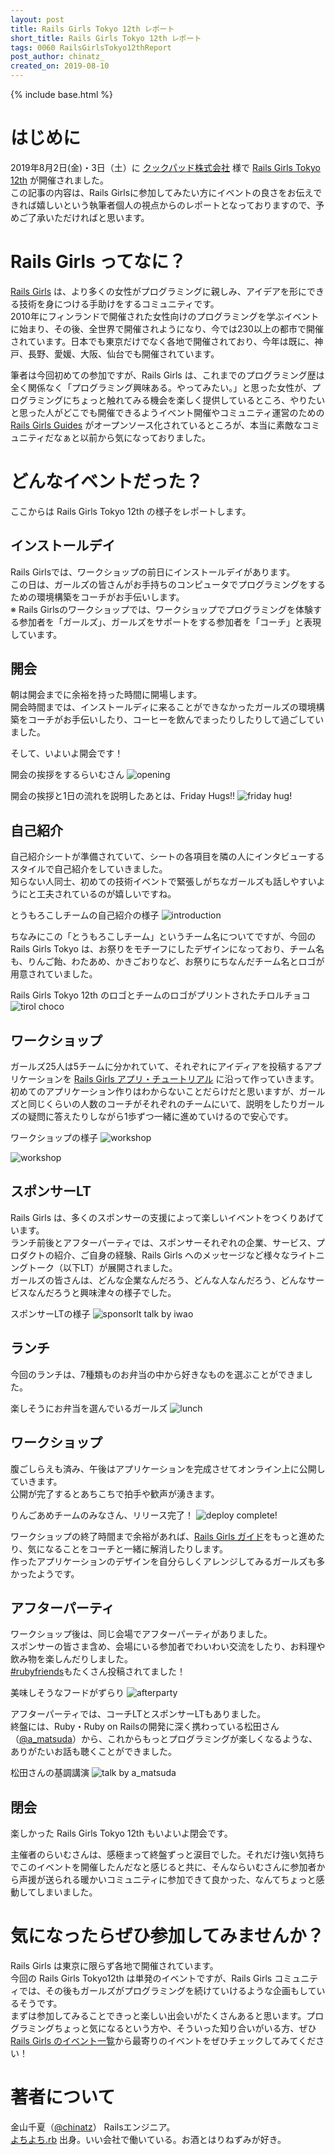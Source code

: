 ```yaml
---
layout: post
title: Rails Girls Tokyo 12th レポート
short_title: Rails Girls Tokyo 12th レポート
tags: 0060 RailsGirlsTokyo12thReport
post_author: chinatz_
created_on: 2019-08-10
---
```

{% include base.html %}

# はじめに
2019年8月2日(金)・3日（土）に [クックパッド株式会社](https://info.cookpad.com/) 様で [Rails Girls Tokyo 12th](http://railsgirls.com/tokyo.html) が開催されました。  
この記事の内容は、Rails Girlsに参加してみたい方にイベントの良さをお伝えできれば嬉しいという執筆者個人の視点からのレポートとなっておりますので、予めご了承いただければと思います。

# Rails Girls ってなに？

[Rails Girls](http://railsgirls.com/) は、より多くの女性がプログラミングに親しみ、アイデアを形にできる技術を身につける手助けをするコミュニティです。  
2010年にフィンランドで開催された女性向けのプログラミングを学ぶイベントに始まり、その後、全世界で開催されようになり、今では230以上の都市で開催されています。日本でも東京だけでなく各地で開催されており、今年は既に、神戸、長野、愛媛、大阪、仙台でも開催されています。  

筆者は今回初めての参加ですが、Rails Girls は、これまでのプログラミング歴は全く関係なく「プログラミング興味ある。やってみたい。」と思った女性が、プログラミングにちょっと触れてみる機会を楽しく提供しているところ、やりたいと思った人がどこでも開催できるようイベント開催やコミュニティ運営のための [Rails Girls Guides](http://guides.railsgirls.com/) がオープンソース化されているところが、本当に素敵なコミュニティだなぁと以前から気になっておりました。  

# どんなイベントだった？
ここからは Rails Girls Tokyo 12th の様子をレポートします。

## インストールデイ
Rails Girlsでは、ワークショップの前日にインストールデイがあります。  
この日は、ガールズの皆さんがお手持ちのコンピュータでプログラミングをするための環境構築をコーチがお手伝いします。  
※ Rails Girlsのワークショップでは、ワークショップでプログラミングを体験する参加者を「ガールズ」、ガールズをサポートをする参加者を「コーチ」と表現しています。

## 開会
朝は開会までに余裕を持った時間に開場します。  
開会時間までは、インストールディに来ることができなかったガールズの環境構築をコーチがお手伝いしたり、コーヒーを飲んでまったりしたりして過ごしていました。  

そして、いよいよ開会です！

開会の挨拶をするらいむさん
![opening]({{base}}{{site.baseurl}}/images/0060-RailsGirlsTokyo12thReport/01_opening.JPG)

開会の挨拶と1日の流れを説明したあとは、Friday Hugs!!
![friday hug!]({{base}}{{site.baseurl}}/images/0060-RailsGirlsTokyo12thReport/02_fridayhug.JPG)

## 自己紹介
自己紹介シートが準備されていて、シートの各項目を隣の人にインタビューするスタイルで自己紹介をしていきました。  
知らない人同士、初めての技術イベントで緊張しがちなガールズも話しやすいようにと工夫されているのが嬉しいですね。

とうもろこしチームの自己紹介の様子
![introduction]({{base}}{{site.baseurl}}/images/0060-RailsGirlsTokyo12thReport/03_introduction.JPG)

ちなみにこの「とうもろこしチーム」というチーム名についてですが、今回の Rails Girls Tokyo は、お祭りをモチーフにしたデザインになっており、チーム名も、りんご飴、わたあめ、かきごおりなど、お祭りにちなんだチーム名とロゴが用意されていました。  

Rails Girls Tokyo 12th のロゴとチームのロゴがプリントされたチロルチョコ
![tirol choco]({{base}}{{site.baseurl}}/images/0060-RailsGirlsTokyo12thReport/04_tirolchoco.jpg)

## ワークショップ
ガールズ25人は5チームに分かれていて、それぞれにアイディアを投稿するアプリケーションを [Rails Girls アプリ・チュートリアル](http://railsgirls.jp/app) に沿って作っていきます。  
初めてのアプリケーション作りはわからないことだらけだと思いますが、ガールズと同じくらいの人数のコーチがそれぞれのチームにいて、説明をしたりガールズの疑問に答えたりしながら1歩ずつ一緒に進めていけるので安心です。  

ワークショップの様子
![workshop]({{base}}{{site.baseurl}}/images/0060-RailsGirlsTokyo12thReport/05_workshop.jpg)

![workshop]({{base}}{{site.baseurl}}/images/0060-RailsGirlsTokyo12thReport/06_workshop.JPG)

## スポンサーLT
Rails Girls は、多くのスポンサーの支援によって楽しいイベントをつくりあげています。  
ランチ前後とアフターパーティでは、スポンサーそれぞれの企業、サービス、プロダクトの紹介、ご自身の経験、Rails Girls へのメッセージなど様々なライトニングトーク（以下LT）が展開されました。  
ガールズの皆さんは、どんな企業なんだろう、どんな人なんだろう、どんなサービスなんだろうと興味津々の様子でした。  

スポンサーLTの様子
![sponsorlt talk by iwao]({{base}}{{site.baseurl}}/images/0060-RailsGirlsTokyo12thReport/07_sponsorlt.jpg)

## ランチ
今回のランチは、7種類ものお弁当の中から好きなものを選ぶことができました。  

楽しそうにお弁当を選んでいるガールズ
![lunch]({{base}}{{site.baseurl}}/images/0060-RailsGirlsTokyo12thReport/08_lunch.JPG)

## ワークショップ
腹ごしらえも済み、午後はアプリケーションを完成させてオンライン上に公開していきます。  
公開が完了するとあちこちで拍手や歓声が湧きます。  

りんごあめチームのみなさん、リリース完了！
![deploy complete!]({{base}}{{site.baseurl}}/images/0060-RailsGirlsTokyo12thReport/09_complete.JPG)

ワークショップの終了時間まで余裕があれば、[Rails Girls ガイド](http://railsgirls.jp/)をもっと進めたり、気になることをコーチと一緒に解消したりします。  
作ったアプリケーションのデザインを自分らしくアレンジしてみるガールズも多かったようです。

## アフターパーティ
ワークショップ後は、同じ会場でアフターパーティがありました。  
スポンサーの皆さま含め、会場にいる参加者でわいわい交流をしたり、お料理や飲み物を楽しんだりしました。  
[#rubyfriends](https://twitter.com/hashtag/rubyfriends?src=hashtag_click)もたくさん投稿されてました！

美味しそうなフードがずらり
![afterparty]({{base}}{{site.baseurl}}/images/0060-RailsGirlsTokyo12thReport/10_afterparty.jpg)

アフターパーティでは、コーチLTとスポンサーLTもありました。  
終盤には、Ruby・Ruby on Railsの開発に深く携わっている松田さん（[@a_matsuda](https://twitter.com/a_matsuda)）から、これからもっとプログラミングが楽しくなるような、ありがたいお話も聴くことができました。  

松田さんの基調講演
![talk by a_matsuda]({{base}}{{site.baseurl}}/images/0060-RailsGirlsTokyo12thReport/11_a_matsuda.jpg)

## 閉会
楽しかった Rails Girls Tokyo 12th もいよいよ閉会です。  

主催者のらいむさんは、感極まって終盤ずっと涙目でした。それだけ強い気持ちでこのイベントを開催したんだなと感じると共に、そんならいむさんに参加者から声援が送られる暖かいコミュニティに参加できて良かった、なんてちょっと感動してしまいました。

# 気になったらぜひ参加してみませんか？
Rails Girls は東京に限らず各地で開催されています。  
今回の Rails Girls Tokyo12th は単発のイベントですが、Rails Girls コミュニティでは、その後もガールズがプログラミングを続けていけるような企画もしているそうです。  
まずは参加してみることできっと楽しい出会いがたくさんあると思います。プログラミングちょっと気になるという方や、そういった知り合いがいる方、ぜひ [Rails Girls のイベント一覧](http://railsgirls.com/events.html)から最寄りのイベントをぜひチェックしてみてください！  

# 著者について
金山千夏（[@chinatz](https://twitter.com/chinatz_)）  
Railsエンジニア。  
[よちよち.rb](https://yochiyochirb.doorkeeper.jp/) 出身。いい会社で働いている。お酒とはりねずみが好き。
